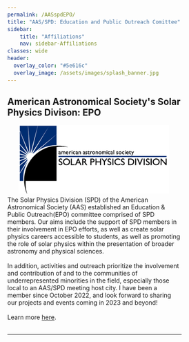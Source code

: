 ```yaml
---
permalink: /AASspdEPO/
title: "AAS/SPD: Education and Public Outreach Comittee"
sidebar:
    title: "Affiliations"
    nav: sidebar-Affiliations
classes: wide
header:
  overlay_color: "#5e616c"
  overlay_image: /assets/images/splash_banner.jpg
---
```




<html>
<head>
<meta name="viewport" content="width=device-width, initial-scale=1">
<style>
* {
  box-sizing: border-box;
}

</style>
</head>
<body>

<h2>American Astronomical Society's Solar Physics Divison: EPO</h2>

<style> 
  img {  
    width: 350px; 
    float: left; 
    margin-right: 25px;
    margin-left: 25px;
    margin-bottom: 5px;
  } 
</style> 
 
<img src="/assets/images/SPD_logo.png" alt = "logo" /> 
<div> 
 

  <br>
The Solar Physics Division (SPD) of the American Astronomical Society (AAS) established an Education & Public Outreach(EPO) committee comprised of SPD members. Our aims include the support of SPD members in their involvement in EPO
efforts, as well as create solar physics careers accessible to students, as well as promoting the role of solar physics within the presentation of broader astronomy and physical sciences.
<br>
<br>
 In addition, activities and outreach prioritize the involvement and contribution of and to the communities of underrepresented minorities in the field, especially those local to an AAS/SPD meeting host city. I have been a member since October 2022, and look forward to sharing our projects and events coming in 2023 and beyond!   
<br>
<br>
Learn more <a href = "https://spd.aas.org/about/officers-and-committees/#epo">here</a>. 

</div> 


<br>
<hr width="100%"
    size="10"
    align="center">
 
</body>
</html>





